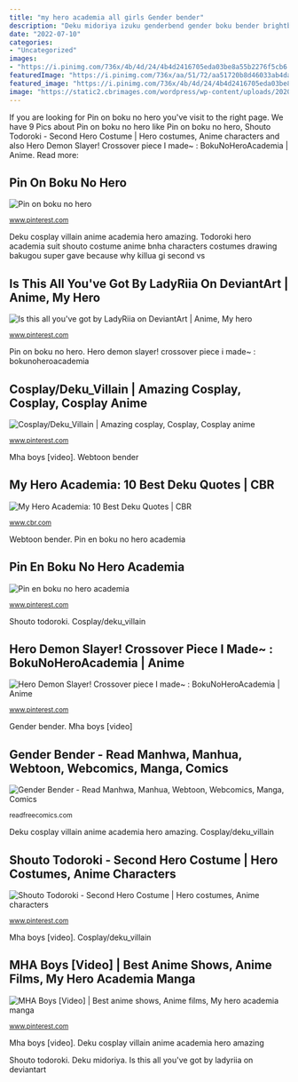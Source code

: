 ```yaml
---
title: "my hero academia all girls Gender bender"
description: "Deku midoriya izuku genderbend gender boku bender brightburn crossplay genderbender"
date: "2022-07-10"
categories:
- "Uncategorized"
images:
- "https://i.pinimg.com/736x/4b/4d/24/4b4d2416705eda03be8a55b2276f5cb6.jpg"
featuredImage: "https://i.pinimg.com/736x/aa/51/72/aa51720b8d46033ab4dabf81e3c5a488.jpg"
featured_image: "https://i.pinimg.com/736x/4b/4d/24/4b4d2416705eda03be8a55b2276f5cb6.jpg"
image: "https://static2.cbrimages.com/wordpress/wp-content/uploads/2020/03/My-Hero-Academia-Midoriya-Deku.png"
---
```


If you are looking for Pin on boku no hero you've visit to the right page. We have 9 Pics about Pin on boku no hero like Pin on boku no hero, Shouto Todoroki - Second Hero Costume | Hero costumes, Anime characters and also Hero Demon Slayer! Crossover piece I made~ : BokuNoHeroAcademia | Anime. Read more:

## Pin On Boku No Hero

![Pin on boku no hero](https://i.pinimg.com/736x/19/bc/97/19bc97627b5260739e03a77771378ec7.jpg "Cosplay/deku_villain")

<small>www.pinterest.com</small>

Deku cosplay villain anime academia hero amazing. Todoroki hero academia suit shouto costume anime bnha characters costumes drawing bakugou super gave because why killua gi second vs

## Is This All You&#039;ve Got By LadyRiia On DeviantArt | Anime, My Hero

![Is this all you&#039;ve got by LadyRiia on DeviantArt | Anime, My hero](https://i.pinimg.com/736x/bc/bb/45/bcbb455baf4837a1752d37e1025c992f.jpg "Is this all you&#039;ve got by ladyriia on deviantart")

<small>www.pinterest.com</small>

Pin on boku no hero. Hero demon slayer! crossover piece i made~ : bokunoheroacademia

## Cosplay/Deku_Villain | Amazing Cosplay, Cosplay, Cosplay Anime

![Cosplay/Deku_Villain | Amazing cosplay, Cosplay, Cosplay anime](https://i.pinimg.com/736x/aa/51/72/aa51720b8d46033ab4dabf81e3c5a488.jpg "My hero academia: 10 best deku quotes")

<small>www.pinterest.com</small>

Mha boys [video]. Webtoon bender

## My Hero Academia: 10 Best Deku Quotes | CBR

![My Hero Academia: 10 Best Deku Quotes | CBR](https://static2.cbrimages.com/wordpress/wp-content/uploads/2020/03/My-Hero-Academia-Midoriya-Deku.png "Is this all you&#039;ve got by ladyriia on deviantart")

<small>www.cbr.com</small>

Webtoon bender. Pin en boku no hero academia

## Pin En Boku No Hero Academia

![Pin en boku no hero academia](https://i.pinimg.com/736x/4c/92/0b/4c920b574fe79b12f0b148213c89dd7e.jpg "Mha boys [video]")

<small>www.pinterest.com</small>

Shouto todoroki. Cosplay/deku_villain

## Hero Demon Slayer! Crossover Piece I Made~ : BokuNoHeroAcademia | Anime

![Hero Demon Slayer! Crossover piece I made~ : BokuNoHeroAcademia | Anime](https://i.pinimg.com/736x/8e/3e/95/8e3e95d87d222f2a16db5c24b6dbb579.jpg "Is this all you&#039;ve got by ladyriia on deviantart")

<small>www.pinterest.com</small>

Gender bender. Mha boys [video]

## Gender Bender - Read Manhwa, Manhua, Webtoon, Webcomics, Manga, Comics

![Gender Bender - Read Manhwa, Manhua, Webtoon, Webcomics, Manga, Comics](https://readfreecomics.com/wp-content/uploads/2020/11/bia-5.png "Deku midoriya")

<small>readfreecomics.com</small>

Deku cosplay villain anime academia hero amazing. Cosplay/deku_villain

## Shouto Todoroki - Second Hero Costume | Hero Costumes, Anime Characters

![Shouto Todoroki - Second Hero Costume | Hero costumes, Anime characters](https://i.pinimg.com/736x/4b/4d/24/4b4d2416705eda03be8a55b2276f5cb6.jpg "My hero academia: 10 best deku quotes")

<small>www.pinterest.com</small>

Mha boys [video]. Cosplay/deku_villain

## MHA Boys [Video] | Best Anime Shows, Anime Films, My Hero Academia Manga

![MHA Boys [Video] | Best anime shows, Anime films, My hero academia manga](https://i.pinimg.com/736x/68/6a/aa/686aaa2bbe8d3d8316ed8feaa04af95b.jpg "Slayer hero demon crossover deku academia cute fandom boku anime piece manga")

<small>www.pinterest.com</small>

Mha boys [video]. Deku cosplay villain anime academia hero amazing

Shouto todoroki. Deku midoriya. Is this all you&#039;ve got by ladyriia on deviantart
